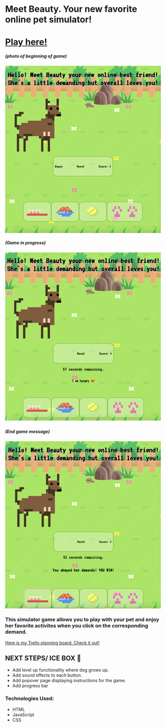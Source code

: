 <h1> Meet Beauty. Your new favorite online pet simulator!</h1>
<h1>
<a href="https://beauty-simulator.netlify.app/">Play here!</a>
</h1>

<h5>(photo of beginning of game)</h5>

![Beginning Game](assets/Screenshot%202022-12-23%20at%201.35.44%20AM.png)

<h5>(Game in progress)<h5>

![Game Progress](assets/Screenshot%202022-12-23%20at%201.36.04%20AM.png)

<h5>(End game message)<h5>

![End Game Message](assets/Screenshot%202022-12-23%20at%201.36.36%20AM.png)

<h3> This simulator game allows you to play with your pet and enjoy her favorite activites when you click on the corresponding demand.</h3>

<a href="https://trello.com/b/mKUxbXxO/pet-simulator"> Here is my Trello planning board. Check it out!</a>

<h2> NEXT STEPS/ ICE BOX 🧊 </h2>
<ul>
  <li>Add level up functionaltiy where dog grows up.</li>
  <li>Add sound effects to each button.</li>
  <li>Add popover page displaying instructions for the game.</li>
  <li>Add progress bar</li>
</ul>

<h3> Technologies Used: </h3>
<ul>
  <li> HTML</li>
  <li>JavaScript</li>
  <li>CSS</li>
</ul>
